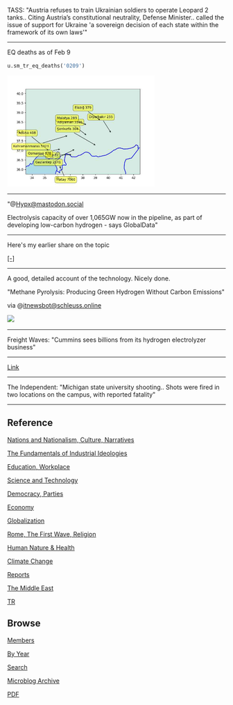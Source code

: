 
TASS: "Austria refuses to train Ukrainian soldiers to operate Leopard
2 tanks.. Citing Austria’s constitutional neutrality, Defense
Minister.. called the issue of support for Ukraine 'a sovereign
decision of each state within the framework of its own laws'"

---

EQ deaths as of Feb 9

```python
u.sm_tr_eq_deaths('0209')
```

<img width='340' src='mbl/2023/treq2.jpg'/>

---

"@Hypx@mastodon.social

Electrolysis capacity of over 1,065GW now in the pipeline, as part of
developing low-carbon hydrogen - says GlobalData"

---

Here's my earlier share on the topic

[[-]](https://youtu.be/JGe8R0N20ps?t=413)

---

A good, detailed account of the technology. Nicely done.

"Methane Pyrolysis: Producing Green Hydrogen Without Carbon Emissions"

via @itnewsbot@schleuss.online

<img width='340' src='https://hackaday.com/wp-content/uploads/2023/02/Methane.jpg?w=800'/> 

---

Freight Waves: "Cummins sees billions from its hydrogen electrolyzer
business"

---

[Link](mbl/2023/moreufos.jpg)

---

The Independent: "Michigan state university shooting.. Shots were
fired in two locations on the campus, with reported fatality"

---

## Reference

[Nations and Nationalism, Culture, Narratives](2013/02/nations-and-nationalism.html)

[The Fundamentals of Industrial Ideologies](2011/04/fundamentals-of-industrial-ideologies.html)

[Education, Workplace](2017/09/education-workplace.html)

[Science and Technology](2018/09/science-technology.html)

[Democracy, Parties](2016/11/democracy.html)

[Economy](2018/05/economy.html)

[Globalization](2018/09/globalization.html)

[Rome, The First Wave, Religion](2017/12/rome.html)

[Human Nature & Health](2020/07/human-nature.html)

[Climate Change](2018/12/climate.html)

[Reports](2019/05/reports.html)

[The Middle East](2019/07/middleeast.html)

[TR](../tr)

## Browse

[Members](2022/08/members.html)

[By Year](years.html)

[Search](search.html)

[Microblog Archive](mbl/index.html)

[PDF](https://drive.google.com/uc?export=view&id=1FSi-1MnqXVq_PVTEXzzflwN8-7h92N_R)
